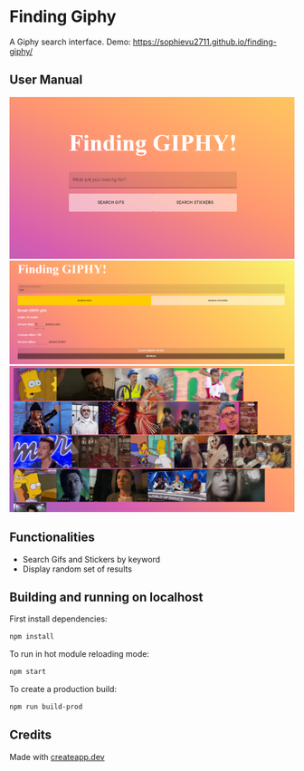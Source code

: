 # Finding Giphy

A Giphy search interface.
Demo: https://sophievu2711.github.io/finding-giphy/

## User Manual
![first](https://raw.githubusercontent.com/sophievu2711/finding-giphy/master/src/assets/main.PNG)
![second](https://raw.githubusercontent.com/sophievu2711/finding-giphy/master/src/assets/adjust.PNG)
![third](https://raw.githubusercontent.com/sophievu2711/finding-giphy/master/src/assets/gif.PNG)

## Functionalities

- Search Gifs and Stickers by keyword
- Display random set of results 

## Building and running on localhost

First install dependencies:

```sh
npm install
```

To run in hot module reloading mode:

```sh
npm start
```

To create a production build:

```sh
npm run build-prod
```

## Credits

Made with [createapp.dev](https://createapp.dev/)

[1]: https://developers.giphy.com/dashboard/?create=true
[2]: https://www.npmjs.com/package/giphy
[3]: https://developer.mozilla.org/en-US/docs/Web/API/Fetch_API
